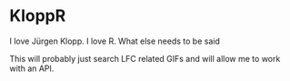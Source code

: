# KloppR
I love Jürgen Klopp. I love R. What else needs to be said

This will probably just search LFC related GIFs and will allow me to work with an API.

 
